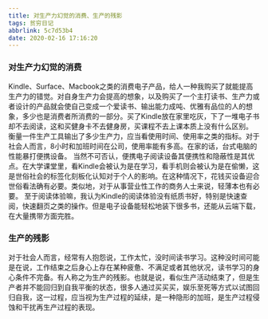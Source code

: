 ```yaml
---
title: 对生产力幻觉的消费、生产的残影
tags: 贫穷日记
abbrlink: 5c7d53b4
date: 2020-02-16 17:16:20
---
```

### 对生产力幻觉的消费
Kindle、Surface、Macbook之类的消费电子产品，给人一种我购买了就能提高生产力的错觉。对自身生产力会提高的想象，以及购买了一个主打读书、生产力或者设计的产品就会使自己变成一个爱读书、输出能力成吨、优雅有品位的人<!--more-->的想象，多少也是消费者所消费的一部分。买了Kindle放在家里吃灰，下了一堆电子书却不去阅读，这和买健身卡不去健身房，买课程不去上课本质上没有什么区别。
衡量一件生产工具输出了多少生产力，应当看使用时间、使用率之类的指标。对于社会人而言，8小时和加班时间在公司，使用率能有多高。在家的话，台式电脑的性能暴打便携设备。
当然不可否认，便携电子阅读设备其便携性和隐蔽性是其优点。在大学课堂里，看Kindle会被认为是在学习，看手机则会被认为是在偷懒，这是世俗社会的标签化刻板化认知对于个人的影响。在这种情况下，花钱买设备迎合世俗看法确有必要。类似地，对于从事营业性工作的商务人士来说，轻薄本也有必要。
至于阅读体验嘛，我认为Kindle的阅读体验没有纸质书好，特别是快速查阅，快速翻页之类的操作。但是电子设备能轻松地装下很多书，还能从云端下载，在大量携带方面完胜。

### 生产的残影
对于社会人而言，经常有人抱怨说，工作太忙，没时间读书学习。这种没时间可能是在说，工作结束之后身心上存在某种疲惫、不满足或者其他状况，读书学习的身心条件不完备。有人称之为生产的残影。也就是说，看似生产活动结束了，但是生产者并不能回归到自我平衡的状态，很多人通过买买买，娱乐至死等方式以试图回归自我，这一过程，应当视为生产过程的延续，是一种隐形的加班，是生产过程侵蚀和干扰再生产过程的表现。